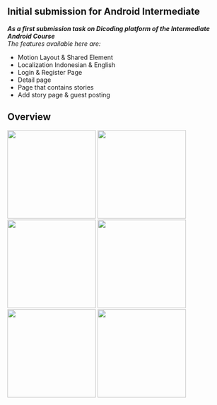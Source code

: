 ## Initial submission for Android Intermediate
***As a first submission task on Dicoding platform of the Intermediate Android Course***<br>
*The features available here are:*<br>
- Motion Layout & Shared Element
- Localization Indonesian & English 
- Login & Register Page
- Detail page
- Page that contains stories
- Add story page & guest posting

## Overview 
<img src="https://github.com/malivee/StoryAppInitial/assets/100111548/4025ac23-d1d1-4ca4-9151-d95b28f6db01" width="200"> 
<img src="https://github.com/malivee/StoryAppInitial/assets/100111548/432ef171-76f0-4eac-97f8-a319343206cb" width="200">
<img src="https://github.com/malivee/StoryAppInitial/assets/100111548/22705e0b-eb17-463b-bc1b-b2d52030e86f" width="200">
<img src="https://github.com/malivee/StoryAppInitial/assets/100111548/2f9667de-f021-4ea8-bc45-27bbe60f5776" width="200">
<img src="https://github.com/malivee/StoryAppInitial/assets/100111548/6b3ecb60-c6cb-497a-a592-483416c4314e" width="200">
<img src="https://github.com/malivee/StoryAppInitial/assets/100111548/20ea62e7-3893-4172-a071-eca7b1b7b762" width="200">
